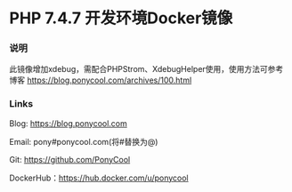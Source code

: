 # PHP 7.4.7 开发环境Docker镜像

### 说明

此镜像增加xdebug，需配合PHPStrom、XdebugHelper使用，使用方法可参考博客
https://blog.ponycool.com/archives/100.html

### Links

Blog: https://blog.ponycool.com

Email: pony#ponycool.com(将#替换为@)

Git: https://github.com/PonyCool

DockerHub：https://hub.docker.com/u/ponycool